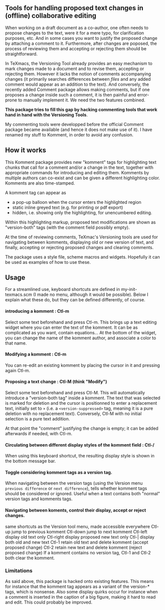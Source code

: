 ## Tools for handling proposed text changes in (offline) collaborative editing

When working on a draft document as a co-author, one often needs to propose changes to the text, were it for a mere typo,
for clarification purposes, etc. And in some cases you want to justify the proposed change by attaching a comment to it.
Furthermore, after changes are poposed, the process of reviewing them and accepting or rejecting them should be straightforward.

In TeXmacs, the Versioning Tool already provides an easy mechanism to mark changes made to
a document and to revise them, accepting or rejecting them. However it lacks the notion of comments accompanying changes
(it primarily searches differences between _files_ and any added comment would appear as an addition to the text). And
conversely, the recently added Comment package allows making comments, but if one proposes a
change inside such a comment, it is then painful and error-prone to manually implement it. We need the two features combined. 

**This package tries to fill this gap by hacking commenting tools that work hand in hand with the Versioning Tools**.

My commenting tools were developped before the official Comment package became available (and hence it does not make use of it). I have renamed my stuff to Komment, in order to avoid any confusion.

## How it works
This Komment package provides new "komment" tags for highlighting text chunks that call for a comment and/or a change in the text, together with appropriate commands for introducing and editing them. Komments by multiple authors can co-exist and can be given a different highlighting color. Komments are also time-stamped.

A komment tag can appear as
 - a pop-up balloon when the cursor enters the highlighted region
 - static inline greyed text (e.g. for printing or pdf export)
 - hidden, i.e. showing only the highlighting, for unencumbered editing.

Within this highlighting markup, proposed text modifications are shown as "version-both" tags (with the comment field possibly empty).

At the time of reviewing comments, TeXmac's Versioning tools are used for navigating between komments,
displaying old or new version of text, and finally, accepting or rejecting proposed changes and clearing comments.

The package uses a style file, scheme macros and widgets. Hopefully it can be used as examples of how to use these.

## Usage
For a streamlined use, keyboard shortcuts are defined in my-init-texmacs.scm (I made no menu, although it would be possible).
Below I explain what these do, but they can be defined differently, of course.

#### introducing a komment : Ctl-m 
Select some text beforehand and press Ctl-m. This brings up a text editing widget where you can enter the text of the komment. 
It can be as complicated as you want, contain equations...
At the bottom of the widget, you can change the name of the komment author, and associate a color to that name.

#### Modifying a komment : Ctl-m
You can re-edit an existing komment by placing the cursor in it and pressing again  Ctl-m.

#### Proposing a text change : Ctl-M (think "Modify")
 Select some text beforehand and press Ctl-M. This will automatically introduce a "version-both tag" inside a komment.
 The text that was selected is marked for deletion and the cursor is positionned to enter a replacement text,
 initially set to `×` (i.e. a `<version-suppressed>` tag, meaning it is a pure deletion with no replacement text).
 Conversely, Ctl-M with no initial selection is a pure text addition.
  
At that point the "comment" justifying the change is empty; it can be added afterwards if needed, with Ctl-m.

#### Circulating between different display styles of the komment field : Ctl-/
When using this keyboard shortcut, the resulting display style is shown in the bottom message bar.

#### Toggle considering komment tags as a version tag.
When navigating between the version tags (using the Version menu  `previous difference` or `next difference`),
tells whether komment tags should be considered or ignored. Useful when a text contains both "normal"  version tags and komments tags. 
 
#### Navigating between koments, control their display, accept or reject changes.

same shortcuts as the Version tool menu, made accessible everywhere
  Ctl-up  jump to previous komment 
  Ctl-down jump to next komment
  Ctl-left display old text only
  Ctl-right display proposed new text only
  Ctl-|  display both old and new text
  Ctl-1 retain old text and delete komment  (accept proposed change)
  Ctl-2 retain new text and delete komment (reject proposed change)
If a komment contains no version tag, Ctl-1 and Ctl-2 both clear the komment.


### Limitations
As said above, this package is hacked onto existing features. This means for instance that the komment
tag appears as a variant of the version-* tags, which is nonsense. 
Also some display quirks occur for instance when a comment is inserted in the caption of
a big figure, making it hard to read and edit. This could probably be improved.
